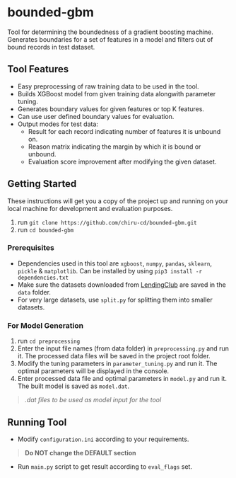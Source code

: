# bounded-gbm

Tool for determining the boundedness of a gradient boosting machine. Generates boundaries for a set of features in a model and filters out of bound records in test dataset.

## Tool Features

* Easy preprocessing of raw training data to be used in the tool.
* Builds XGBoost model from given training data alongwith parameter tuning.
* Generates boundary values for given features or top K features.
* Can use user defined boundary values for evaluation.
* Output modes for test data:
  * Result for each record indicating number of features it is unbound on.
  * Reason matrix indicating the margin by which it is bound or unbound.
  * Evaluation score improvement after modifying the given dataset.

## Getting Started

These instructions will get you a copy of the project up and running on your local machine for development and evaluation purposes.

1. run `git clone https://github.com/chiru-cd/bounded-gbm.git`
2. run `cd bounded-gbm`

### Prerequisites

* Dependencies used in this tool are `xgboost`, `numpy`, `pandas`, `sklearn`, `pickle` & `matplotlib`. Can be installed by using `pip3 install -r dependencies.txt`
* Make sure the datasets downloaded from [LendingClub](https://www.lendingclub.com/statistics/additional-statistics?) are saved in the `data` folder.
* For very large datasets, use `split.py` for splitting them into smaller datasets.

### For Model Generation

1. run `cd preprocessing`
2. Enter the input file names (from data folder) in `preprocessing.py` and run it. The processed data files will be saved in the project root folder.
3. Modify the tuning parameters in `parameter_tuning.py` and run it. The optimal parameters will be displayed in the console.
4. Enter processed data file and optimal parameters in `model.py` and run it. The built model is saved as `model.dat`.
> *.dat files to be used as model input for the tool*

## Running Tool

* Modify `configuration.ini` according to your requirements.
> **Do NOT change the DEFAULT section**
* Run `main.py` script to get result according to `eval_flags` set.